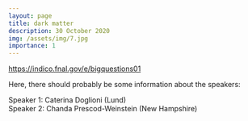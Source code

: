 ```yaml
---
layout: page
title: dark matter
description: 30 October 2020
img: /assets/img/7.jpg
importance: 1
---
```


<p><a href="https://indico.fnal.gov/e/bigquestions01">https://indico.fnal.gov/e/bigquestions01</a></p>

<p>Here, there should probably be some information about the speakers:</p>

<p>
Speaker 1: Caterina Doglioni (Lund)<br>
Speaker 2: Chanda Prescod-Weinstein (New Hampshire)
</p>